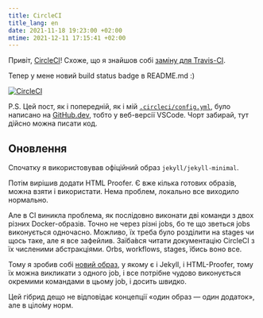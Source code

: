 ```yaml
---
title: CircleCI
title_lang: en
date: 2021-11-18 19:23:00 +02:00
mtime: 2021-12-11 17:15:41 +02:00
---
```


Привіт, [CircleCI][1]! Схоже, що я знайшов собі [заміну для Travis-CI][2].

Тепер у мене новий build status badge в README.md :)

[![CircleCI](https://circleci.com/gh/dk487/test.de.co.ua/tree/master.svg?style=svg)](https://circleci.com/gh/dk487/test.de.co.ua/tree/master)

P.S. Цей пост, як і попередній, як і мій [`.circleci/config.yml`][3], було написано на [GitHub.dev][4], тобто у веб-версії VSCode. Чорт забирай, тут дійсно можна писати код.


Оновлення
---------

Спочатку я використовував офіційний образ `jekyll/jekyll-minimal`.

Потім вирішив додати HTML&nbsp;Proofer. Є вже кілька готових образів, можна взяти і використати. Нема проблем, локально все виходило нормально.

Але в CI виникла проблема, як послідовно виконати дві команди з двох різних Docker-образів. Точно не через різні jobs, бо те що зветься jobs виконується одночасно. Можливо, їх треба було розділити на stages чи щось таке, але я все зафейлив. Заїба́вся читати документацію CircleCI з їх численими абстракціями. Orbs, workflows, stages, їбись воно все.

Тому я зробив собі [новий образ][5], у якому є і Jekyll, і HTML-Proofer, тому їх можна викликати з одного job, і все потрібне чудово виконується окремими командами в цьому job, і досить швидко.

Цей гібрид дещо не відповідає концепції «один образ — один додаток», але в ціло́му норм.

[1]: https://circleci.com/
[2]: /2021/11/18/no-travis.html
[3]: https://github.com/dk487/test.de.co.ua/blob/master/.circleci/config.yml
[4]: https://github.dev/
[5]: https://github.com/kastaneda/jekyll-ci/blob/master/Dockerfile
